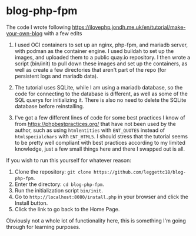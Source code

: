 # blog-php-fpm
The code I wrote following https://ilovephp.jondh.me.uk/en/tutorial/make-your-own-blog with a few edits

1. I used OCI containers to set up an nginx, php-fpm, and mariadb server, with podman as the container engine.
I used buildah to set up the images, and uploaded them to a public quay.io repository. I then wrote a script (bin/init)
to pull down these images and set up the containers, as well as create a few directories that aren't part of the repo
(for persistent logs and mariadb data).

2. The tutorial uses SQLite, while I am using a mariadb database, so the code for connecting to the database is different,
as well as some of the SQL querys for initializing it. There is also no need to delete the SQLite database before reinstalling.

3. I've got a few different lines of code for some best practices I know of from https://phpbestpractices.org/ that have not 
been used by the author, such as using `htmlentities` with `ENT_QUOTES` instead of `htmlspecialchars` with `ENT_HTML5`. I 
should stress that the tutorial seems to be pretty well compliant with best practices according to my limited knowledge, just
a few small things here and there I swapped out is all.

If you wish to run this yourself for whatever reason:
1. Clone the repository: `git clone https://github.com/leggettc18/blog-php-fpm`.
2. Enter the directory: `cd blog-php-fpm`.
3. Run the initialization script `bin/init`.
4. Go to `http://localhost:8080/install.php` in your browser and click the Install button.
5. Click the link to go back to the Home Page.

Obviously not a whole lot of functionality here, this is something I'm going through for learning purposes.
